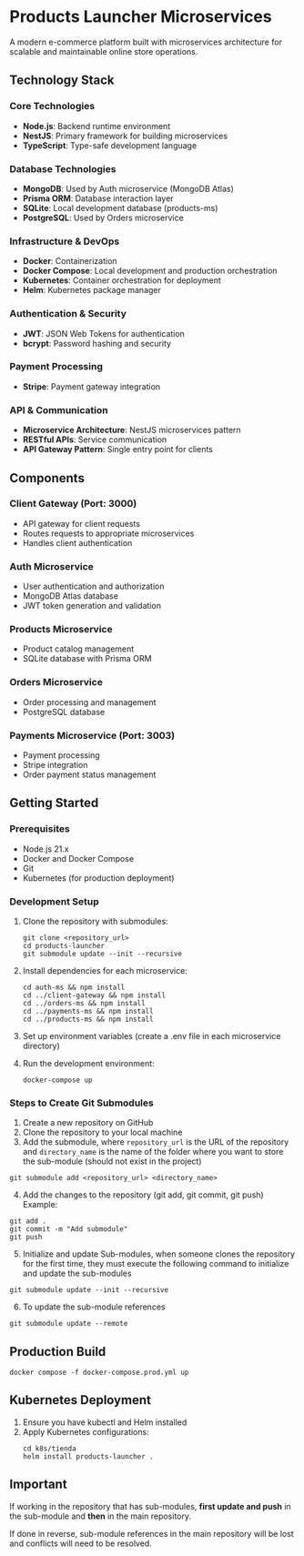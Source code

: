 # Products Launcher Microservices

A modern e-commerce platform built with microservices architecture for scalable and maintainable online store operations.

## Technology Stack

### Core Technologies

- **Node.js**: Backend runtime environment
- **NestJS**: Primary framework for building microservices
- **TypeScript**: Type-safe development language

### Database Technologies

- **MongoDB**: Used by Auth microservice (MongoDB Atlas)
- **Prisma ORM**: Database interaction layer
- **SQLite**: Local development database (products-ms)
- **PostgreSQL**: Used by Orders microservice

### Infrastructure & DevOps

- **Docker**: Containerization
- **Docker Compose**: Local development and production orchestration
- **Kubernetes**: Container orchestration for deployment
- **Helm**: Kubernetes package manager

### Authentication & Security

- **JWT**: JSON Web Tokens for authentication
- **bcrypt**: Password hashing and security

### Payment Processing

- **Stripe**: Payment gateway integration

### API & Communication

- **Microservice Architecture**: NestJS microservices pattern
- **RESTful APIs**: Service communication
- **API Gateway Pattern**: Single entry point for clients

## Components

### Client Gateway (Port: 3000)

- API gateway for client requests
- Routes requests to appropriate microservices
- Handles client authentication

### Auth Microservice

- User authentication and authorization
- MongoDB Atlas database
- JWT token generation and validation

### Products Microservice

- Product catalog management
- SQLite database with Prisma ORM

### Orders Microservice

- Order processing and management
- PostgreSQL database

### Payments Microservice (Port: 3003)

- Payment processing
- Stripe integration
- Order payment status management

## Getting Started

### Prerequisites

- Node.js 21.x
- Docker and Docker Compose
- Git
- Kubernetes (for production deployment)

### Development Setup

1. Clone the repository with submodules:

   ```
   git clone <repository_url>
   cd products-launcher
   git submodule update --init --recursive
   ```

2. Install dependencies for each microservice:

   ```
   cd auth-ms && npm install
   cd ../client-gateway && npm install
   cd ../orders-ms && npm install
   cd ../payments-ms && npm install
   cd ../products-ms && npm install
   ```

3. Set up environment variables (create a .env file in each microservice directory)

4. Run the development environment:
   ```
   docker-compose up
   ```

### Steps to Create Git Submodules

1. Create a new repository on GitHub
2. Clone the repository to your local machine
3. Add the submodule, where `repository_url` is the URL of the repository and `directory_name` is the name of the folder where you want to store the sub-module (should not exist in the project)

```
git submodule add <repository_url> <directory_name>
```

4. Add the changes to the repository (git add, git commit, git push)
   Example:

```
git add .
git commit -m "Add submodule"
git push
```

5. Initialize and update Sub-modules, when someone clones the repository for the first time, they must execute the following command to initialize and update the sub-modules

```
git submodule update --init --recursive
```

6. To update the sub-module references

```
git submodule update --remote
```

## Production Build

```
docker compose -f docker-compose.prod.yml up
```

## Kubernetes Deployment

1. Ensure you have kubectl and Helm installed
2. Apply Kubernetes configurations:
   ```
   cd k8s/tienda
   helm install products-launcher .
   ```

## Important

If working in the repository that has sub-modules, **first update and push** in the sub-module and **then** in the main repository.

If done in reverse, sub-module references in the main repository will be lost and conflicts will need to be resolved.

